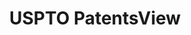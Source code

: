 ---
layout: default
bigquery: https://console.cloud.google.com/bigquery?p=patents-public-data&d=patentsview&page=dataset
citation: Attribution should be given to PatentsView for use, distribution, or derivative
  works.
code: https://github.com/CSSIP-AIR/PatentsView-Code-Snippets/
contributors: USPTO
cost: None
description: 'PatentsView includes US patent data including raw data (summaries, applications,
  pregrant applications), disambugations of inventors and assignees, and inventor
  gender estimates.  Also foreign priority data, # of figures and sheets, and government
  interest statements.'
documentation: https://patentsview.org/query/builder-faqs
last_edit: Mon, 04 Apr 2022 19:02:57 GMT
location: https://patentsview.org/
maintained_by: USPTO
record_creation_timestamp: 12/2/2020 17:20:46
schema_fields: '[''mainclass_id'', ''subgroup'', ''attribution_status'', ''sequence'',
  ''action_date'', ''classification_value'', ''category'', ''city'', ''subsection_id'',
  ''ipc_class'', ''subclass_id'', ''id'', ''num'', ''uuid'', ''longitude'', ''country_transformed'',
  ''latlong'', ''exemplary'', ''level_three'', ''_102_date'', ''fname'', ''variety'',
  ''disamb_inventor_id_20200630'', ''term_disclaimer'', ''doc_type'', ''disamb_assignee_id_20181127'',
  ''name'', ''disclaimer_date'', ''assignee_id'', ''disamb_inventor_id_20181127'',
  ''publication_number'', ''withdrawn'', ''classification_level'', ''abstract'', ''text'',
  ''reldocno'', ''main_group'', ''f371_date'', ''ipc_version_indicator'', ''group'',
  ''applicant_type'', ''length'', ''disamb_inventor_id_20200929'', ''subclass'', ''name_first'',
  ''classification_data_source'', ''rawlocation_id'', ''status'', ''relkind'', ''male_flag'',
  ''lname'', ''disamb_inventor_id_20200331'', ''name_last'', ''disamb_assignee_id_20191231'',
  ''disamb_assignee_id_20190820'', ''classification_status'', ''role'', ''patent_id'',
  ''designation'', ''lapse_of_patent'', ''citation_id'', ''symbol_position'', ''rel_id'',
  ''disamb_inventor_id_20191008'', ''dependent'', ''num_figures'', ''disamb_inventor_id_20171226'',
  ''disamb_assignee_id_20200929'', ''rule_47'', ''disamb_assignee_id_20200630'', ''disamb_assignee_id_20190312'',
  ''term_extension'', ''category_id'', ''subgroup_id'', ''county_fips'', ''number'',
  ''date'', ''rawassignee_id'', ''disamb_inventor_id_20201229'', ''disamb_inventor_id_20170808'',
  ''level_one'', ''county'', ''latin_name'', ''disamb_inventor_id_20171003'', ''series_code'',
  ''rawinventor_id'', ''disamb_assignee_id_20200331'', ''disamb_inventor_id_20190820'',
  ''inventor_id'', ''_371_date'', ''latitude'', ''lawyer_id'', ''title'', ''disamb_inventor_id_20170307'',
  ''num_sheets'', ''level_two'', ''doctype'', ''state_fips'', ''disamb_inventor_id_20191231'',
  ''disamb_inventor_id_20180528'', ''section_id'', ''section'', ''disamb_assignee_id_20191008'',
  ''contract_award_number'', ''term_grant'', ''f102_date'', ''organization_id'', ''gi_statement'',
  ''country'', ''state'', ''sector_title'', ''male'', ''num_claims'', ''location_id'',
  ''disamb_inventor_id_20190312'', ''deceased'', ''application_id'', ''subcategory_id'',
  ''kind'', ''field_title'', ''type'', ''group_id'', ''filename'', ''field_id'', ''organization'']'
shortname: patentsview
tags:
- disambiguation
- United States
- gender
terms_of_use: Creative Commons Attribution 4.0 International License.
timeframe: 1963-1999
title: USPTO PatentsView
uuid: cf1780b1-e265-4e49-8d1d-83b9cfe0fd9a
---